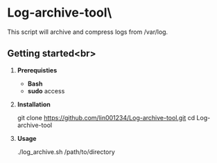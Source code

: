 # Log-archive-tool\
This script will archive and compress logs from /var/log.
## Getting started<br\>
1. **Prerequisties**
    - **Bash**
    - **sudo** access

2. **Installation**
    
    git clone https://github.com/lin001234/Log-archive-tool.git
    cd Log-archive-tool

3. **Usage**

    ./log_archive.sh /path/to/directory







